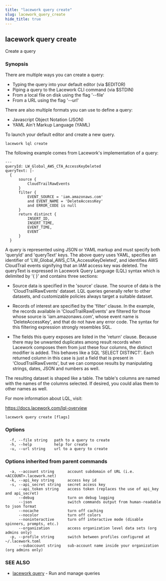 ```yaml
---
title: "lacework query create"
slug: lacework_query_create
hide_title: true
---
```


## lacework query create

Create a query

### Synopsis


There are multiple ways you can create a query:

  * Typing the query into your default editor (via $EDITOR)
  * Piping a query to the Lacework CLI command (via $STDIN)
  * From a local file on disk using the flag '--file'
  * From a URL using the flag '--url'

There are also multiple formats you can use to define a query:

  * Javascript Object Notation (JSON)
  * YAML Ain't Markup Language (YAML)

To launch your default editor and create a new query.

    lacework lql create

The following example comes from Lacework's implementation of a query:

    ---
    queryId: LW_Global_AWS_CTA_AccessKeyDeleted
    queryText: |-
      {
          source {
              CloudTrailRawEvents
          }
          filter {
              EVENT_SOURCE = 'iam.amazonaws.com'
              and EVENT_NAME = 'DeleteAccessKey'
              and ERROR_CODE is null
          }
          return distinct {
              INSERT_ID,
              INSERT_TIME,
              EVENT_TIME,
              EVENT
          }
      }

A query is represented using JSON or YAML markup and must specify both 'queryId'
and 'queryText' keys.  The above query uses YAML, specifies an identifier of
'LW_Global_AWS_CTA_AccessKeyDeleted', and identifies AWS CloudTrail events signifying
that an IAM access key was deleted.  The queryText is expressed in Lacework Query
Language (LQL) syntax which is delimited by '{ }' and contains three sections:

  * Source data is specified in the 'source' clause. The source of data is the
  'CloudTrailRawEvents' dataset. LQL queries generally refer to other datasets,
  and customizable policies always target a suitable dataset.

  * Records of interest are specified by the 'filter' clause. In the example, the
  records available in 'CloudTrailRawEvents' are filtered for those whose source
  is 'iam.amazonaws.com', whose event name is 'DeleteAccessKey', and that do not
  have any error code. The syntax for this filtering expression strongly resembles SQL.

  * The fields this query exposes are listed in the 'return' clause. Because there
  may be unwanted duplicates among result records when Lacework composes them from
  just these four columns, the distinct modifier is added. This behaves like a SQL
  'SELECT DISTINCT'. Each returned column in this case is just a field that is present
  in 'CloudTrailRawEvents', but we can compose results by manipulating strings, dates,
  JSON and numbers as well.

The resulting dataset is shaped like a table. The table's columns are named with the
names of the columns selected. If desired, you could alias them to other names as well.

For more information about LQL, visit:

  https://docs.lacework.com/lql-overview


```
lacework query create [flags]
```

### Options

```
  -f, --file string   path to a query to create
  -h, --help          help for create
  -u, --url string    url to a query to create
```

### Options inherited from parent commands

```
  -a, --account string      account subdomain of URL (i.e. <ACCOUNT>.lacework.net)
  -k, --api_key string      access key id
  -s, --api_secret string   secret access key
      --api_token string    access token (replaces the use of api_key and api_secret)
      --debug               turn on debug logging
      --json                switch commands output from human-readable to json format
      --nocache             turn off caching
      --nocolor             turn off colors
      --noninteractive      turn off interactive mode (disable spinners, prompts, etc.)
      --organization        access organization level data sets (org admins only)
  -p, --profile string      switch between profiles configured at ~/.lacework.toml
      --subaccount string   sub-account name inside your organization (org admins only)
```

### SEE ALSO

* [lacework query](lacework_query.md)	 - Run and manage queries

